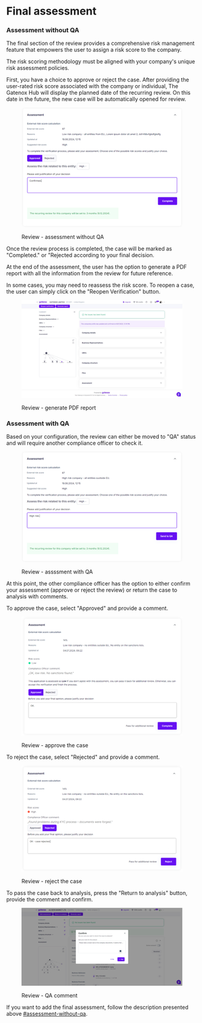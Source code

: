 # Final assessment

### Assessment without QA

The final section of the review provides a comprehensive risk management feature that empowers the user to assign a risk score to the company.

The risk scoring methodology must be aligned with your company's unique risk assessment policies.

First, you have a choice to approve or reject the case. After providing the user-rated risk score associated with the company or individual, The Gatenox Hub will display the planned date of the recurring review. On this date in the future, the new case will be automatically opened for review.

<figure><img src="../../.gitbook/assets/Risk_assessment.png" alt=""><figcaption><p>Review - assessment without QA</p></figcaption></figure>

Once the review process is completed, the case will be marked as "Completed." or "Rejected according to your final decision.

At the end of the assessment, the user has the option to generate a PDF report with all the information from the review for future reference.

In some cases, you may need to reassess the risk score. To reopen a case, the user can simply click on the "Reopen Verification" button.

<figure><img src="../../.gitbook/assets/Review_completed.png" alt="Review - generate PDF report"><figcaption><p>Review - generate PDF report</p></figcaption></figure>

### Assessment with QA

Based on your configuration, the review can either be moved to "QA" status and will require another compliance officer to check it.

<figure><img src="../../.gitbook/assets/Risk_assessment_SendToQA.png" alt=""><figcaption><p>Review - assssment with QA</p></figcaption></figure>

At this point, the other compliance officer has the option to either confirm your assessment (approve or reject the review) or return the case to analysis with comments.

To approve the case, select "Approved" and provide a comment.

<figure><img src="../../.gitbook/assets/AddAsssessment2_new_QAapproved.png" alt=""><figcaption><p>Review - approve the case</p></figcaption></figure>

To reject the case, select "Rejected" and provide a comment.

<figure><img src="../../.gitbook/assets/AddAsssessment2_new_QArejected.png" alt=""><figcaption><p>Review - reject the case</p></figcaption></figure>

To pass the case back to analysis, press the "Return to analysis" button, provide the comment and confirm.

<figure><img src="../../.gitbook/assets/Review company - QA comment.png" alt=""><figcaption><p>Review - QA comment</p></figcaption></figure>

If you want to add the final assessment, follow the description presented above [#assessment-without-qa](final-assessment.md#assessment-without-qa "mention").
